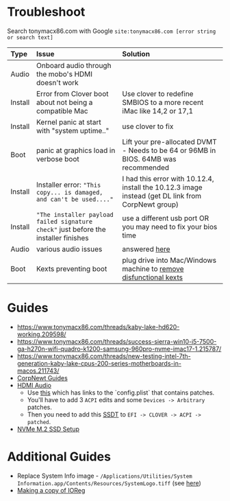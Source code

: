 # Troubleshoot
Search tonymacx86.com with Google `site:tonymacx86.com [error string or search text]`

Type|Issue|Solution
:----|:----|:----
Audio | Onboard audio through the mobo's HDMI doesn't work |
Install | Error from Clover boot about not being a compatible Mac | Use clover to redefine SMBIOS to a more recent iMac like 14,2 or 17,1
Install | Kernel panic at start with "system uptime.." | use clover to fix
Boot | panic at graphics load in verbose boot | Lift your pre-allocated DVMT - Needs to be 64 or 96MB in BIOS. 64MB was recommended
Install | Installer error: `"This copy... is damaged, and can't be used...."` | I had this error with 10.12.4, install the 10.12.3 image instead (get DL link from CorpNewt group)
Install | `"The installer payload failed signature check"` just before the installer finishes | use a different usb port OR you may need to fix your bios time
Audio | various audio issues | answered [here](https://www.reddit.com/r/hackintosh/comments/4sil5p/audio_mechanic_old_patchfix_removal_applealc/)
Boot | Kexts preventing boot | plug drive into Mac/Windows machine to [remove disfunctional kexts](./reference)


# Guides
- https://www.tonymacx86.com/threads/kaby-lake-hd620-working.209598/
- https://www.tonymacx86.com/threads/success-sierra-win10-i5-7500-ga-h270n-wifi-quadro-k1200-samsung-960pro-nvme-imac17-1.215787/
- https://www.tonymacx86.com/threads/new-testing-intel-7th-generation-kaby-lake-cpus-200-series-motherboards-in-macos.211743/
- [CorpNewt Guides](https://corpnewt.com/category/7/guides)
- [HDMI Audio](https://www.tonymacx86.com/threads/audio-hdmi-audio-applehda-guide.143760/)
  - Use [this](https://github.com/toleda/audio_hdmi_100series/blob/master/%5BGuide%5D_HD5x0-hdmi_audio_(clover_or_ssdt).pdf) which has links to the `config.plist` that contains patches.
  - You'll have to add 3 `ACPI` edits and some `Devices -> Arbitrary` patches.
  - Then you need to add this [SSDT](https://github.com/toleda/audio_hdmi_100series/blob/master/ssdt_hdmi_hd5x0/ssdt_hdmi-hd530.zip) to `EFI -> CLOVER -> ACPI -> patched`.
- [NVMe M.2 SSD Setup](https://www.tonymacx86.com/threads/guide-hackrnvmefamily-co-existence-with-ionvmefamily-using-class-code-spoof.210316/)

# Additional Guides
- Replace System Info image - `/Applications/Utilities/System Information.app/Contents/Resources/SystemLogo.tiff` (see [here](http://www.idownloadblog.com/2017/01/13/how-to-modify-about-this-mac-hackintosh/))
- [Making a copy of IOReg](https://www.tonymacx86.com/threads/guide-how-to-make-a-copy-of-ioreg.58368/)
